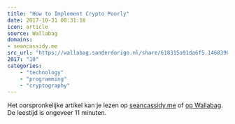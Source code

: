 ```yaml
---
title: "How to Implement Crypto Poorly"
date: 2017-10-31 08:31:18
icon: article
source: Wallabag
domains:
- seancassidy.me
src_url: "https://wallabag.sanderdorigo.nl/share/618315a91da6f5.14683968"
2017: "10"
categories:
    - "technology"
    - "programming"
    - "cryptography"
---
```

Het oorspronkelijke artikel kan je lezen op [seancassidy.me](https://www.seancassidy.me/how-to-implement-crypto-poorly.html) of [op Wallabag](https://wallabag.sanderdorigo.nl/share/618315a91da6f5.14683968). De leestijd is ongeveer 11 minuten.